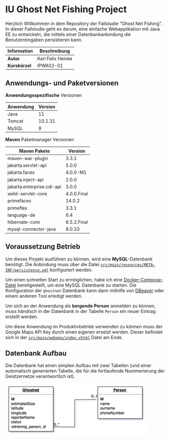 # IU Ghost Net Fishing Project
Herzlich Willkommen in dem Repository der Fallstudie "Ghost Net Fishing".
In dieser Fallstudie geht es darum, eine einfache Webapplikation mit Java EE zu entwickeln, die mittels einer Datenbankanbindung die Benutzereingaben persistieren kann.

| Information    | Beschreibung      |
|----------------|-------------------|
| **Autor**      | Karl Felix Heinke |
| **Kurskürzel** | IPWA02-01         |


## Anwendungs- und Paketversionen
**Anwendungsspezifische** Versionen

| Anwendung | Version |
|-----------|---------|
| Java      | 11      |
| Tomcat    | 10.1.31 |
| MySQL     | 9       |

**Maven** Paketmanager Versionen

| Maven Pakete               | Version     |
|----------------------------|-------------|
| maven-war-plugin           | 3.3.1       |
| jakarta.servlet-api        | 5.0.0       |
| jakarta.faces              | 4.0.0-M1    |
| jakarta.inject-api         | 2.0.0       |
| jakarta.enterprise.cdi-api | 3.0.0       |
| weld-servlet-core          | 4.0.0.Final |
| primefaces                 | 14.0.2      |
| primeflex                  | 3.3.1       |
| language-de                | 6.4         |
| hibernate-core             | 6.5.2.Final |
| mysql-connector-java       | 8.0.33      |


## Voraussetzung Betrieb
Um dieses Projekt ausführen zu können, wird eine **MySQL**-Datenbank benötigt.
Die Anbindung muss über die Datei [`src/main/resources/META-INF/persistence.xml`](src/main/resources/META-INF/persistence.xml) konfiguriert werden.

Um einen schnellen Start zu ermöglichen, habe ich eine [Docker-Compose-Datei](compose.yaml) bereitgestellt, um eine MySQL Datenbank zu starten.
Die Konfiguration der `ghostnet` Datenbank kann dann mithilfe von [DBeaver](https://dbeaver.io/download/) oder einem anderen Tool erledigt werden.

Um sich an der Anwendung als **bergende Person** anmelden zu können, muss händisch in der Datenbank in der Tabelle `Person` ein neuer Eintrag erstellt werden.

Um diese Anwendung im Produktivbetrieb verwenden zu können muss der Google Maps API Key durch einen eigenen ersetzt werden. Dieser befindet sich in der [`src/main/webapp/index.xhtml`](src/main/webapp/index.xhtml) Datei am Ende.


## Datenbank Aufbau
Die Datenbank hat einen simplen Aufbau mit zwei Tabellen (und einer automatisch generierten Tabelle, die für die fortlaufende Nummerierung der Geistzernetze verantwortlich ist).

![Alt text](misc/ER_Diagram_Database_Structure.png "ER-Diagramm")